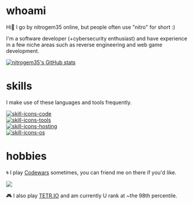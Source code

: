 # whoami
Hi👋 I go by nitrogem35 online, but people often use "nitro" for short :)

I'm a software developer (+cybersecurity enthusiast) and have experience in a few niche areas such as reverse engineering and web game development.

[![nitrogem35's GitHub stats](https://github-readme-stats.vercel.app/api?username=nitrogem35&theme=dark)](https://github.com/anuraghazra/github-readme-stats)

# skills
I make use of these languages and tools frequently.

[![skill-icons-code](https://skillicons.dev/icons?i=nodejs,python,rust,java,js,html,css)](https://skillicons.dev)
<br>
[![skill-icons-tools](https://skillicons.dev/icons?i=docker,k8s,mysql,redis,grafana,vscode)](https://skillicons.dev)
<br>
[![skill-icons-hosting](https://skillicons.dev/icons?i=aws,azure,cloudflare)](https://skillicons.dev)
<br>
[![skill-icons-os](https://skillicons.dev/icons?i=windows,ubuntu,kali,mac)](https://skillicons.dev)

# hobbies
🌀 I play [Codewars](https://codewars.com/users/nitrogem35) sometimes, you can friend me on there if you'd like.

<img src="https://www.codewars.com/users/nitrogem35/badges/large">

🎮 I also play [TETR.IO](https://ch.tetr.io/u/f_35) and am currently U rank at ~the 98th percentile.
